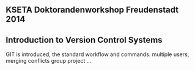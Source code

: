 ## KSETA Doktorandenworkshop Freudenstadt 2014
## Introduction to Version Control Systems

GIT is introduced, the standard workflow and commands.
multiple users, merging conflicts
group project
...
